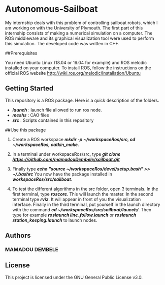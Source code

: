 Autonomous-Sailboat
===================

My internship deals with this problem of controlling sailboat robots, which I am working on with the University of Plymouth. The first part of this internship consists of making a numerical simulation on a computer. The ROS middleware and its graphical visualization tool were used to perform this simulation. The developed code was written in C++.

##Prerequisites

You need Ubuntu Linux (18.04 or 16.04 for example) and ROS melodic installed on your computer.
To install ROS, follow the instructions on the official ROS website http://wiki.ros.org/melodic/Installation/Ubuntu

Getting Started
---------------

This repository is a ROS package. Here is a quick description of the folders.

* ***launch*** : launch file allowed to run ros node.
* ***meshs*** : CAO files
* ***src*** : Scripts contained in this repository


##Use this package


1. Create a ROS workspace ***mkdir -p ~/workspaceRos/src, cd ~/workspaceRos, catkin_make***.
2. In a terminal under workspaceRos/src, type ***git clone https://github.com/mamadouDembele/sailboat.git***
3. Finally type ***echo "source ~/workspaceRos/devel/setup.bash" >> ~/.bashrc***
You now have the package installed in ***workspaceRos/src/sailboat***.

4. To test the different algorithms in the src folder, open 3 terminals.
In the first terminal, type ***roscore***. This will launch the master. In the second terminal type ***rviz***. It will appear in front of you the visualization interface. Finally in the third terminal, put yourself in the launch directory with the command ***cd ~/workspaceRos/src/sailboat/launch/***. Then type for example ***roslaunch line_follow.launch*** or ***roslaunch station_keeping.launch*** to launch nodes.

Authors
-------
<h3>MAMADOU DEMBELE</h3>

License
-------

This project is licensed under the GNU General Public License v3.0.




